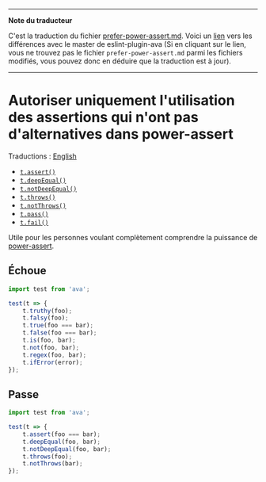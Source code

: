 ___
**Note du traducteur**

C'est la traduction du fichier [prefer-power-assert.md](https://github.com/avajs/eslint-plugin-ava/blob/master/docs/rules/prefer-power-assert.md). Voici un [lien](https://github.com/avajs/eslint-plugin-ava/compare/417307800a6e5571666ff6becdecdea97b24873c...master#diff-1172258630db86b27c631226ec642918) vers les différences avec le master de eslint-plugin-ava (Si en cliquant sur le lien, vous ne trouvez pas le fichier `prefer-power-assert.md` parmi les fichiers modifiés, vous pouvez donc en déduire que la traduction est à jour).
___
# Autoriser uniquement l'utilisation des assertions qui n'ont pas d'alternatives dans power-assert

Traductions : [English](https://github.com/avajs/eslint-plugin-ava/blob/master/docs/rules/prefer-power-assert.md)

- [`t.assert()`](https://github.com/avajs/ava-docs/blob/master/fr_FR/docs/03-assertions.md#assertvalue-message)
- [`t.deepEqual()`](https://github.com/avajs/ava-docs/blob/master/fr_FR/docs/03-assertions.md#deepequalvalue-expected-message)
- [`t.notDeepEqual()`](https://github.com/avajs/ava-docs/blob/master/fr_FR/docs/03-assertions.md#notdeepequalvalue-expected-message)
- [`t.throws()`](https://github.com/avajs/ava-docs/blob/master/fr_FR/docs/03-assertions.md#throwsfn-expected-message)
- [`t.notThrows()`](https://github.com/avajs/ava-docs/blob/master/fr_FR/docs/03-assertions.md#notthrowsfn-message)
- [`t.pass()`](https://github.com/avajs/ava-docs/blob/master/fr_FR/docs/03-assertions.md#passmessage)
- [`t.fail()`](https://github.com/avajs/ava-docs/blob/master/fr_FR/docs/03-assertions.md#failmessage)

Utile pour les personnes voulant complètement comprendre la puissance de [power-assert](https://github.com/power-assert-js/power-assert).


## Échoue

```js
import test from 'ava';

test(t => {
	t.truthy(foo);
	t.falsy(foo);
	t.true(foo === bar);
	t.false(foo === bar);
	t.is(foo, bar);
	t.not(foo, bar);
	t.regex(foo, bar);
	t.ifError(error);
});
```


## Passe

```js
import test from 'ava';

test(t => {
	t.assert(foo === bar);
	t.deepEqual(foo, bar);
	t.notDeepEqual(foo, bar);
	t.throws(foo);
	t.notThrows(bar);
});
```
